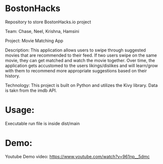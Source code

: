 # BostonHacks
Repository to store BostonHacks.io project

Team: Chase, Neel, Krishna, Hamsini

Project: Movie Matching App

Description: This application allows users to swipe through suggested movies that are recommended to their feed. If two users swipe on the same movie, they can get matched and watch the movie together. Over time, the application gets accustomed to the users likings/dislikes and will learn/grow with them to recommend more appropriate suggestions based on their history.

Technology: This project is built on Python and utilizes the Kivy library. Data is takn from the imdb API.

# Usage:
Executable run file is inside dist/main

# Demo: 
Youtube Demo video: https://www.youtube.com/watch?v=961np__5dmc
